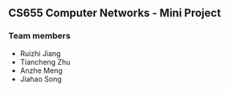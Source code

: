 ## CS655 Computer Networks - Mini Project
### Team members 
* Ruizhi Jiang
* Tiancheng Zhu
* Anzhe Meng
* Jiahao Song
